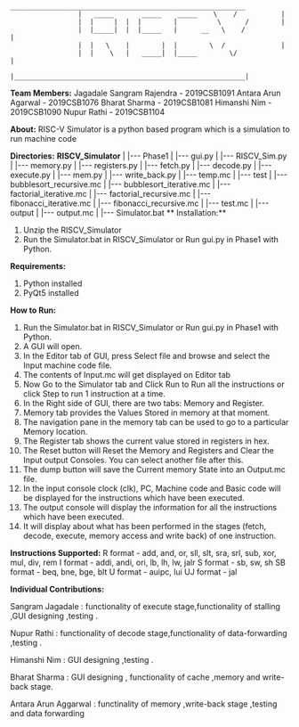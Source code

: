                                      ___________________________________________________________
					 |	 _____       _____    _____    \	/           |
					 |	|     |  |  |        |          \      /	    |
					 |	|_____|  |  |_____   |      __   \    /             |
					 |	|   \    |     	  |  |   	  \  /              |
					 |	|    \   |   _____|  |_____        \/               |
					 |__________________________________________________________|
                                                                 
**Team Members:**
Jagadale Sangram Rajendra - 2019CSB1091
Antara Arun Agarwal - 2019CSB1076
Bharat Sharma - 2019CSB1081
Himanshi Nim - 2019CSB1090
Nupur Rathi - 2019CSB1104

**About:**
RISC-V Simulator is a python based program which is a simulation to run machine code

**Directories:**
**RISCV_Simulator**
	|
	|--- Phase1
	|	      |--- gui.py
	|	      |--- RISCV_Sim.py
	|	      |--- memory.py
	|	      |--- registers.py
	|	      |--- fetch.py
	|	      |--- decode.py
	|	      |--- execute.py
	|	      |--- mem.py
	|	      |--- write_back.py
	|	      |--- temp.mc
	|
	|--- test
	|	     |--- bubblesort_recursive.mc
	|	     |--- bubblesort_iterative.mc
	|	     |--- factorial_iterative.mc
	|	     |--- factorial_recursive.mc
	|	     |--- fibonacci_iterative.mc
	|	     |--- fibonacci_recursive.mc
	|	     |--- test.mc
  |
  |--- output 
  |	      |--- output.mc
  |
  |--- Simulator.bat
**
Installation:**
 1. Unzip the RISCV_Simulator
 2. Run the Simulator.bat in RISCV_Simulator or Run gui.py in Phase1 with Python.

**Requirements:**
  1. Python installed
  2. PyQt5 installed

**How to Run:**
 1. Run the Simulator.bat in RISCV_Simulator or Run gui.py in Phase1 with Python.
 2. A GUI will open.
 3. In the Editor tab of GUI, press Select file and browse and select the Input machine code file.
 4. The contents of Input.mc will get displayed on Editor tab
 5. Now Go to the Simulator tab and Click Run to Run all the instructions or click Step to run 1 instruction at a time.
 6. In the  Right side of GUI, there are two tabs: Memory and Register.
 7. Memory tab provides the Values Stored in memory at that moment.
 8. The navigation pane in the memory tab can be used to go to a particular Memory location.
 9. The Register tab shows the current value stored in registers in hex.
 10. The Reset button will Reset the Memory and Registers and Clear the Input output Consoles. You can select another file after this.
 11. The dump button will save the Current memory State into an Output.mc file.
 12. In the input console clock (clk), PC, Machine code and Basic code will be displayed for the instructions which have been executed.
 13. The output console will display the information for all the instructions which have been executed.
 14. It will display about what has been performed in the stages (fetch, decode, execute, memory access and write back) of one instruction.


**Instructions Supported:**
R format - add, and, or, sll, slt, sra, srl, sub, xor, mul, div, rem 
I format - addi, andi, ori, lb, lh, lw, jalr 
S format - sb, sw, sh 
SB format - beq, bne, bge, blt 
U format - auipc, lui 
UJ format - jal

**Individual Contributions:**

Sangram Jagadale     : functionality of execute stage,functionality of stalling ,GUI designing ,testing .

Nupur Rathi          : functionality of decode stage,functionality of data-forwarding ,testing .

Himanshi Nim         : GUI designing ,testing .

Bharat Sharma        : GUI designing , functionality of cache ,memory and write-back stage.

Antara Arun Aggarwal : functinality of memory ,write-back stage ,testing and data forwarding




